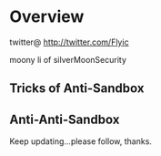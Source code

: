 # Overview

twitter@ http://twitter.com/Flyic

moony li of silverMoonSecurity

## Tricks of Anti-Sandbox 



## Anti-Anti-Sandbox



Keep updating...please follow, thanks.
